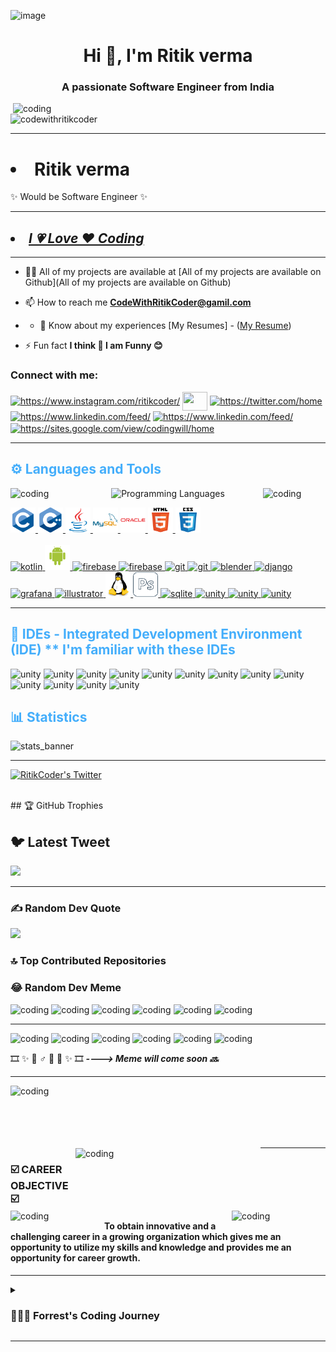 <!---
- 👋 Hi, I’m @CodeWithRitikBoss
- 👀 I’m interested in ...
- 🌱 I’m currently learning ...
- 💞️ I’m looking to collaborate on ...
- 📫 How to reach me ...
- 😄 Pronouns: ...
- ⚡ Fun fact: ...


CodeWithRitikBoss/CodeWithRitikBoss is a ✨ special ✨ repository because its `README.md` (this file) appears on your GitHub profile.
You can click the Preview link to take a look at your changes.
--->

<!-- ![image](https://camo.githubusercontent.com/5346f5a9b63e9e93ff8265ebb05eeda7fc03e48dfe766ba177c788e5c65c6c86/68747470733a2f2f312e62702e626c6f6773706f742e636f6d2f2d37413457796e774c734d772f58624270435847386648492f41414141414141414d74342f754f613162704c736b5967727747626c6c6853753253446a5f4d69673853584a51434c63424741735948512f73313630302f323030305f36303070782e676966) -->
![image](https://blog.mphomphego.co.za/assets/2020-07-10-How-to-make-your-GitHub-profile-look-fancy.png)
<!-- ![image](https://github.com/CodeWithRitikCoder/CodeWithRitikCoder/blob/main/banner1.png) -->
<h1 align="center">Hi 👋, I'm Ritik verma</h1>
<h3 align="center">A passionate Software Engineer from India</h3>

<img align="right" alt="coding" width="500" src="https://theninehertz.com/wp-content/uploads/2020/06/full-stack-development.gif">
<!-- <img align="right" alt="coding" width="400" src="https://i.pinimg.com/originals/54/e3/7d/54e37d8074ebcde1d96c77d7b2a7f310.gif"> -->

<p align="left"> <img src="https://komarev.com/ghpvc/?username=codewithritikcoder&label=Profile%20views&color=0e75b6&style=flat" alt="codewithritikcoder" /> </p>


<hr>
<h1>
    <li type="desc"> Ritik verma </li>
</h1>
<p>✨ Would be Software Engineer ✨</p>
<hr>

<h2>
    <u>
        <b>
            <li type="desc"><i>I 💗 Love ❤️ Coding </i>
        </b>
    </u>
</h2>
<hr>

- 👨‍💻 All of my projects are available at [All of my projects are available on Github](All of my projects are available on Github)

- 📫 How to reach me **CodeWithRitikCoder@gamil.com**

<!-- - 📄 Know about my experiences [My Resumes] - (<a href="https://drive.google.com/file/d/1l52uSAxMy5yc5oUGfKag3hqXIOk2w2VM/view?usp=sharing">My Resume</a>) -->
- - 📄 Know about my experiences [My Resumes] - (<a href="https://github.com/CodeWithRitikCoder/CodeWithRitikCoder/blob/main/MyResume.png">My Resume</a>)

- ⚡ Fun fact **I think 🤔 I am Funny 😊**

<h3 align="left">Connect with me:</h3>
<p align="left">
<!-- Instagram Logo with ritikcoder Insta Handle Link 🔗 -->
<a href="https://www.instagram.com/ritikcoder/" target="blank"><img align="center" src="https://www.svgrepo.com/show/349410/instagram.svg" alt="https://www.instagram.com/ritikcoder/" height="30" width="40" /></a>
<!-- Youtube Logo with Coding Will Channel Link 🔗 -->  
<a href="https://www.youtube.com/channel/UCqLVDNa2tHOvogL4XHKaI9Q" target="blank"><img align="center" src="https://www.svgrepo.com/show/349577/youtube.svg" height="30" width="40" /></a>
<!-- Twitter Logo with ritikcoder Handle Link 🔗 -->
<a href="https://twitter.com/home" target="blank"><img align="center" src="https://www.svgrepo.com/show/349537/twitter.svg" alt="https://twitter.com/home" height="30" width="40" /></a>
<!-- Linkedin Logo with ritikcoder Handle Link 🔗 -->
<a href="https://www.linkedin.com/feed/" target="blank"><img align="center" src="https://www.svgrepo.com/show/343567/linkedin-network-communication-connection-internet-online.svg" alt="https://www.linkedin.com/feed/" height="30" width="40" /></a>
<!-- WhatsApp Logo with ritikcoder Handle Link 🔗 -->
<a href="http://surl.li/muyqf" target="blank"><img align="center" src="https://www.svgrepo.com/show/349563/whatsapp.svg" alt="https://www.linkedin.com/feed/" height="30" width="40" /></a>
<!-- Website Logo with My Website Link 🔗 -->
<a href="https://sites.google.com/view/codingwill/home" target="blank"><img align="center" src="https://www.svgrepo.com/show/249896/browser-www.svg" alt="https://sites.google.com/view/codingwill/home" height="30" width="40" /></a>
</p>

<!-- <h3 align="left">Languages and Tools:</h3> -->
<hr>

<h2 style="color: #44AEFB">⚙️ Languages and Tools</h2>
<div>
    <img align="left" alt="coding" width="100" src="https://media.giphy.com/media/v1.Y2lkPTc5MGI3NjExYmg3NjRlazhnbmt0Z3Nxa2pzZWlkdG5kcXlsMnB2eXNidWpwemN4dCZlcD12MV9pbnRlcm5hbF9naWZfYnlfaWQmY3Q9Zw/yQltwC4N8nzOE1WdDW/giphy-downsized-large.gif">
</div>
<div>
    <img align="right" alt="coding" width="100" src="https://media.giphy.com/media/v1.Y2lkPTc5MGI3NjExN2YxdXEwM3NjMTdpNmJxbHhqZ2tmb2Jvc3hmOHV0YWE0ejlhYXU0bSZlcD12MV9pbnRlcm5hbF9naWZfYnlfaWQmY3Q9Zw/O6nT9DSoiUVYQ/giphy.gif">
</div>
<div align="center" style="display:block;">
    <img width="100px" alt="Programming Languages" src="https://user-images.githubusercontent.com/78341798/194531121-47b0119a-ce00-439d-b586-125f86acb098.png"/> 
</div>

<p align="left"> 
    <!-- Logo of C Language -->
    <a href="https://www.cprogramming.com/" target="_blank" rel="noreferrer"> <img src="https://raw.githubusercontent.com/devicons/devicon/master/icons/c/c-original.svg" alt="c" width="40" height="40"/> </a> 
    <!-- Logo of C++ Language -->
    <a href="https://www.w3schools.com/cpp/" target="_blank" rel="noreferrer"> <img src="https://raw.githubusercontent.com/devicons/devicon/master/icons/cplusplus/cplusplus-original.svg" alt="cplusplus" width="40" height="40"/> </a>
    <!-- Logo of JAVA Language -->
    <a href="https://www.java.com" target="_blank" rel="noreferrer"> <img src="https://raw.githubusercontent.com/devicons/devicon/master/icons/java/java-original.svg" alt="java" width="40" height="40"/> </a><!-- Logo of MySQL Language -->
    <a href="https://www.mysql.com/" target="_blank" rel="noreferrer"> <img src="https://raw.githubusercontent.com/devicons/devicon/master/icons/mysql/mysql-original-wordmark.svg" alt="mysql" width="40" height="40"/> </a>
    <!-- Logo of Orical Language -->
    <a href="https://www.oracle.com/" target="_blank" rel="noreferrer"> <img src="https://raw.githubusercontent.com/devicons/devicon/master/icons/oracle/oracle-original.svg" alt="oracle" width="40" height="40"/> </a>
    <!-- Logo of HTML Language -->
    <a href="https://www.w3.org/html/" target="_blank" rel="noreferrer"> <img src="https://raw.githubusercontent.com/devicons/devicon/master/icons/html5/html5-original-wordmark.svg" alt="html5" width="40" height="40"/> </a> 
    <!-- Logo of CSS Language -->
    <a href="https://www.w3schools.com/css/" target="_blank" rel="noreferrer"> <img src="https://raw.githubusercontent.com/devicons/devicon/master/icons/css3/css3-original-wordmark.svg" alt="css3" width="40" height="40"/> </a> 
    <br><br>
    <!-- Logo Of Kotlin Language -->
    <a href="https://kotlinlang.org" target="_blank" rel="noreferrer"> <img src="https://www.vectorlogo.zone/logos/kotlinlang/kotlinlang-icon.svg" alt="kotlin" width="40" height="40"/> </a>
    <!-- Logo of Android development Language -->
    <a href="https://developer.android.com" target="_blank" rel="noreferrer"> <img src="https://raw.githubusercontent.com/devicons/devicon/master/icons/android/android-original-wordmark.svg" alt="android" width="40" height="40"/> </a> 
    <!-- Logo of Firebase Database Language -->
    <a href="https://firebase.google.com/" target="_blank" rel="noreferrer"> <img src="https://www.vectorlogo.zone/logos/firebase/firebase-icon.svg" alt="firebase" width="40" height="40"/> </a>
    <!-- Logo of API Language -->
    <a href="https://api.google.com/" target="_blank" rel="noreferrer"> <img src="https://www.svgrepo.com/show/375531/api.svg" alt="firebase" width="40" height="40"/> </a>
    <!-- Logo of Git Language -->
    <a href="https://git-scm.com/" target="_blank" rel="noreferrer"> <img src="https://www.vectorlogo.zone/logos/git-scm/git-scm-icon.svg" alt="git" width="40" height="40"/> </a>
    <!-- Logo of GitHub Language -->
    <a href="https://github.com/" target="_blank" rel="noreferrer"> <img src="https://www.svgrepo.com/show/475654/github-color.svg" alt="git" width="40" height="40"/> </a>
    <!-- Logo of Blender Language -->
    <a href="https://www.blender.org/" target="_blank" rel="noreferrer"> <img src="https://download.blender.org/branding/community/blender_community_badge_white.svg" alt="blender" width="40" height="40"/> </a>
    <!-- Logo of Django Language -->
    <a href="https://www.djangoproject.com/" target="_blank" rel="noreferrer"> <img src="https://cdn.worldvectorlogo.com/logos/django.svg" alt="django" width="40" height="40"/> </a>
    <!-- Logo of Grafana Language -->
    <a href="https://grafana.com" target="_blank" rel="noreferrer"> <img src="https://www.vectorlogo.zone/logos/grafana/grafana-icon.svg" alt="grafana" width="40" height="40"/> </a> 
    <!-- Logo of Adobe Language -->
    <a href="https://www.adobe.com/in/products/illustrator.html" target="_blank" rel="noreferrer"> <img src="https://www.vectorlogo.zone/logos/adobe_illustrator/adobe_illustrator-icon.svg" alt="illustrator" width="40" height="40"/> </a>   
    <!-- Logo of Linux Language -->
    <a href="https://www.linux.org/" target="_blank" rel="noreferrer"> <img src="https://raw.githubusercontent.com/devicons/devicon/master/icons/linux/linux-original.svg" alt="linux" width="40" height="40"/> </a> 
    <!-- Logo of Photoshop Language -->
    <a href="https://www.photoshop.com/en" target="_blank" rel="noreferrer"> <img src="https://raw.githubusercontent.com/devicons/devicon/master/icons/photoshop/photoshop-line.svg" alt="photoshop" width="40" height="40"/> </a> 
    <!-- Logo of SqLite Language -->
    <a href="https://www.sqlite.org/" target="_blank" rel="noreferrer"> <img src="https://www.vectorlogo.zone/logos/sqlite/sqlite-icon.svg" alt="sqlite" width="40" height="40"/> </a> 
    <!-- Logo of Unity Game Engine Language -->
    <a href="https://unity.com/" target="_blank" rel="noreferrer"> <img src="https://www.vectorlogo.zone/logos/unity3d/unity3d-icon.svg" alt="unity" width="40" height="40"/> </a>
    <!-- Logo of Microsoft Office Language -->
    <a href="https://www.microsoft.com/" target="_blank" rel="noreferrer"> <img src="https://www.svgrepo.com/show/303589/office-1-logo.svg" alt="unity" width="40" height="40"/> </a>
    <!-- Logo of Adobe Language -->
    <a href="https://www.adobe.com/" target="_blank" rel="noreferrer"> <img src="https://www.svgrepo.com/show/303177/photoshop-cc-logo.svg" alt="unity" width="40" height="40"/> </a>
</p>
<hr>

<h2 style="color: #44AEFB">🧵 IDEs - Integrated Development Environment (IDE) ** I'm familiar with these IDEs</h2>
<p>
    <img src="https://www.svgrepo.com/show/362129/notepad.svg" alt="unity" width="40" height="40"/>
    <img src="https://findicons.com/files/icons/2561/1st_mx_is_4c/256/notepad.png" alt="unity" width="40" height="40"/>
    <img src="https://www.svgrepo.com/show/452109/sublime-text.svg" alt="unity" width="40" height="40"/>
    <img src="https://icon-icons.com/downloadimage.php?id=22513&root=183/PNG/256/&file=Dev_22513.png" alt="unity" width="40" height="40"/>
    <img src="https://www.svgrepo.com/show/452164/atom.svg" alt="unity" width="40" height="40"/>
    <img src="https://www.svgrepo.com/show/454417/build-codeblocks-engineering.svg" alt="unity" width="40" height="40"/>
    <img src="https://www.svgrepo.com/show/452129/vs-code.svg" alt="unity" width="40" height="40"/>
    <img src="https://www.svgrepo.com/show/452236/jb-intellij-idea.svg" alt="unity" width="40" height="40"/>
    <img src="https://www.svgrepo.com/show/452240/jb-pycharm.svg" alt="unity" width="40" height="40"/>
    <img src="https://www.svgrepo.com/show/353685/eclipse-icon.svg" alt="unity" width="40" height="40"/>
    <img src="https://upload.wikimedia.org/wikipedia/commons/thumb/9/98/Apache_NetBeans_Logo.svg/666px-Apache_NetBeans_Logo.svg.png?20180920122700" alt="unity" width="40" height="40"/>
    <img src="https://www.svgrepo.com/show/354299/rubymine.svg" alt="unity" width="40" height="40"/>
    <!-- <img src="" alt="unity" width="40" height="40"/> -->
    <img src="https://seeklogo.com/images/A/android-studio-logo-1EE788C6EC-seeklogo.com.png" alt="unity" width="40" height="40"/>
</p>

<!-- start -->
<!-- Statistics -->

<h2 style="color: #44AEFB">📊 Statistics</h2>

![stats_banner](https://user-images.githubusercontent.com/78341798/194534778-d662496c-ae00-4e8d-ae9b-b90912054e7f.gif)

<!-- Begin Stats Cards -->
<!-- Resources:  -->
<!-- Github & Languages Stats: https://github.com/anuraghazra/github-readme-stats --> 
<!-- Streak Stats: https://github.com/denvercoder1/github-readme-streak-stats -->
<!-- Change the value after ?username= to your GitHub username. -->
<div class="stats" align="center"></div>

<!-- ![Khaled Badran's GitHub Stats](https://github-readme-stats.vercel.app/api?username=KhaledBadranDev&hide=stars&count_private=true&show_icons=true&theme=algolia&border_radius=20)

![GitHub Streak](https://streak-stats.demolab.com?user=KhaledBadranDev&count_private=true&theme=algolia&border_radius=20) -->

<!-- ![Most Used Languages](https://github-readme-stats.vercel.app/api/top-langs/?username=KhaledBadranDev&show_icons=true&theme=algolia&border_radius=20) -->
    
<!-- compact programming languages layout -->
<!-- ![Most Used Languages](https://github-readme-stats.vercel.app/api/top-langs/?username=KhaledBadranDev&layout=compact&show_icons=true&theme=algolia&border_radius=20)
</div> -->
<!--  End Stats Cards -->
<!-- end -->

<!-- <hr>
<p><img align="left" src="https://github-readme-stats.vercel.app/api/top-langs?username=codewithritikcoder&show_icons=true&locale=en&layout=compact" alt="codewithritikcoder" /></p> -->

<hr>
<p align="left"> <a href="https://twitter.com/CodeWithRitik" target="blank"><img src="https://img.shields.io/twitter/follow/CodeWithRitik?logo=twitter&style=for-the-badge" alt="RitikCoder's Twitter" /></a> </p>
<!-- end -->

<br>
## 🏆 GitHub Trophies
<!-- ![](https://github-profile-trophy.vercel.app/?username=CodeWithRitikCoder&theme=gitdimmed&no-frame=false&no-bg=true&margin-w=4) -->

## 🐦 Latest Tweet
[![](https://gtce.itsvg.in/api?username=ritikcoder)](https://github.com/VishwaGauravIn/github-twitter-card-embed)
<hr>

### ✍️ Random Dev Quote
![](https://quotes-github-readme.vercel.app/api?type=horizontal&theme=radical)

### 🔝 Top Contributed Repositories
<!-- ![](https://github-contributor-stats.vercel.app/api?username=CodeWithRitikCoder&limit=5&theme=dark&combine_all_yearly_contributions=true)  -->

### 😂 Random Dev Meme
<div>
    <img alt="coding" width="160" height="160" src="https://media1.tenor.com/m/feBdQyCY0FMAAAAC/work.gif">
    <img alt="coding" width="160" height="160" src="https://media.tenor.com/4k-pgr5BZv4AAAAM/developer-programmer.gif">
    <img alt="coding" width="160" height="160" src="https://media1.giphy.com/media/UiqGarlbgmzAlCcLli/200.webp?cid=ecf05e474r2oal9wxdyllrz2bqn0uavv2xr6lvep7nnz9kau&ep=v1_gifs_search&rid=200.webp&ct=g">
    <img alt="coding" width="160" height="160" src="https://media2.giphy.com/media/v1.Y2lkPTc5MGI3NjExam44dWsxczFleGNwcnNlZ3h0ajB2dWRqeTBib3Z0OW4weHJ2OWVucCZlcD12MV9pbnRlcm5hbF9naWZfYnlfaWQmY3Q9Zw/3o7qE1YN7aBOFPRw8E/200.webp">
    <img alt="coding" width="160" height="160" src="https://media3.giphy.com/media/PvvSfSDFoAL5e/200.webp?cid=ecf05e47wd4p4xnyk5nhqx41ij5pl9w3fr9q1jnt1kne02gn&ep=v1_gifs_related&rid=200.webp&ct=g">
    <img alt="coding" width="160" height="160" src="https://media2.giphy.com/media/2IudUHdI075HL02Pkk/200.webp?cid=ecf05e475e93rv30nk64yhvavex8zsjnduaemmf9w4lugdqv&ep=v1_gifs_related&rid=200.webp&ct=g">
</div>
<hr>
<div>
    <img alt="coding" width="160" height="160" src="https://media0.giphy.com/media/LMcB8XospGZO8UQq87/200w.webp?cid=ecf05e475e93rv30nk64yhvavex8zsjnduaemmf9w4lugdqv&ep=v1_gifs_related&rid=200w.webp&ct=g">
    <img alt="coding" width="160" height="160" src="https://media0.giphy.com/media/Dk57URqjqjHjNGHeMV/200.webp?cid=ecf05e47o2ytmmovg9ng709ovqrgocuj7v4qvmfn8r26g9hz&ep=v1_gifs_related&rid=200.webp&ct=g">
    <img alt="coding" width="160" height="160" src="https://media1.giphy.com/media/kz1G7iG5cMkD4fzNSk/200w.webp?cid=ecf05e47o2ytmmovg9ng709ovqrgocuj7v4qvmfn8r26g9hz&ep=v1_gifs_related&rid=200w.webp&ct=g">
    <img alt="coding" width="160" height="160" src="https://media1.giphy.com/media/BemKqR9RDK4V2/200w.webp?cid=ecf05e475e93rv30nk64yhvavex8zsjnduaemmf9w4lugdqv&ep=v1_gifs_related&rid=200w.webp&ct=g">
    <img alt="coding" width="160" height="160" src="https://media3.giphy.com/media/mJzKn0z9GGkkjRhrI5/200w.webp?cid=ecf05e47wpud71gc2shz234jh6wclyncn4t1yn6uig28ecab&ep=v1_gifs_related&rid=200w.webp&ct=g">
    <img alt="coding" width="160" height="160" src="https://media4.giphy.com/media/qirCCfnNxpdNnn5VeS/200w.webp?cid=ecf05e47wpud71gc2shz234jh6wclyncn4t1yn6uig28ecab&ep=v1_gifs_related&rid=200w.webp&ct=g">
</div>
<p>🎞️ ✨ 🎇 ♂️ 🤴 🙋‍ ✨ 🎞️ <b><i>----> Meme will come soon 🔜 </b></i></p>
<!-- <hr> -->
<!-- <p align="left"> <img src="https://komarev.com/ghpvc/?username=codewithritikcoder&label=Profile%20views&color=0e75b6&style=flat" alt="codewithritikcoder" /> </p> -->

<hr>
    <img align="left" alt="coding" width="400" height="100" src="https://cdn-images-1.medium.com/max/1200/0*D4c3Wot2boeghGqI.gif">
    <img align="right" alt="coding" width="400" height="100" src="https://media.tenor.com/images/7c37724f05ed6d2272d1eaa00d0b06a9/tenor.gif">
    <br><br><br><br><br>
    <img align="left" alt="coding" width="150" margint-Left src="https://media.tenor.com/I5iY9Hj8YGQAAAAi/kroppa-digital.gif">
    <img align="right" alt="coding" width="150" margint-Left src="https://media.tenor.com/I5iY9Hj8YGQAAAAi/kroppa-digital.gif">
    <hr>
    <h3>☑️ CAREER OBJECTIVE ☑️ </h3>
    <h4> To obtain innovative and a challenging 
         career in a growing organization which 
         gives me an opportunity to utilize my skills 
         and knowledge and provides me an 
         opportunity for career growth. </h4>
<!--          <br> -->
         <hr>
         <details>
    <summary><h3>🙅‍♂️🙅 Forrest's Coding Journey </h3> </summary>
    <h2>--Coding Journey--</h2>
    I started my coding joumey as a naive computer science student with a passion to learn everything I could about this programming
    world - code, unix, linux, theory. And all the while, teaching myself iOS development with a dream to build my own app. but that soon
    got overshadowed by my desire to excel in Java. A desire that landed me a full-stack software engineering job upon graduation.
    However, I had another desire I had been pursuing throughout this time - YouTube content creation. I eventually ended up quitting my
    software engineering job to pursue YouTube full-time, and that has been my focus ever since. But there's something that's always
    bothered me about my journey - abandoning my dream of building my own app to pursue the safe route, a job. Now I've already taken
    the leap away from that safety net into this uncofortable, unexplored world that it being a creator. And it worked out, but again, it
    became comfortable. It's easier to create a video than go out on a ledge and build my own product. I do have to eat, at the end of the
    day, but I think it's time. It's time to get uncomfortable again. I have a burning desire to get back on the horse, and fulfill that dream
    younger me had of building my own app, my own product And in order to do that, I'll be implmementing a few measures to streamline
    my YouTube content to focus more time on fulfilling that dream - a dream that I'll be ready to tackle in 2023 due to the measure I'm
    putting in place now until the end of 2023. Don't wait up, because I'm coming.
    </details>
<hr>
